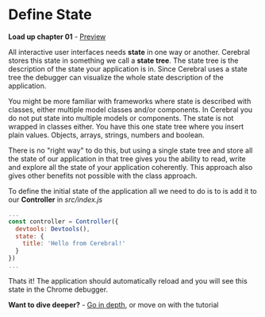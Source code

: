 # Define State

**Load up chapter 01** - [Preview](01)

All interactive user interfaces needs **state** in one way or another. Cerebral stores this state in something we call a **state tree**. The state tree is the description of the state your application is in. Since Cerebral uses a state tree the debugger can visualize the whole state description of the application.

You might be more familiar with frameworks where state is described with classes, either multiple model classes and/or components. In Cerebral you do not put state into multiple models or components. The state is not wrapped in classes either. You have this one state tree where you insert plain values. Objects, arrays, strings, numbers and boolean.

There is no "right way" to do this, but using a single state tree and store all the state of our application in that tree gives you the ability to read, write and explore all the state of your application coherently. This approach also gives other benefits not possible with the class approach.

To define the initial state of the application all we need to do is to is add it to our **Controller** in *src/index.js*

```js
...
const controller = Controller({
  devtools: Devtools(),
  state: {
    title: 'Hello from Cerebral!'
  }
})
...
```

Thats it! The application should automatically reload and you will see this state in the Chrome debugger.


**Want to dive deeper?** - [Go in depth](../in_depth/state.md), or move on with the tutorial
